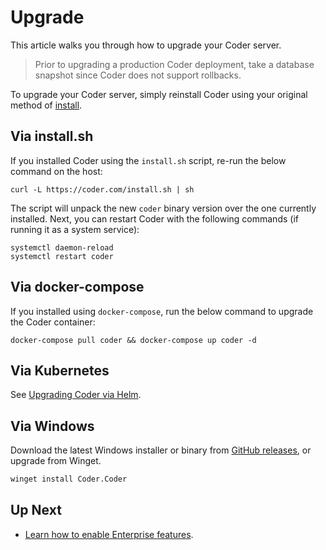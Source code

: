 # Upgrade

This article walks you through how to upgrade your Coder server.

<blockquote class="danger">
  <p>
  Prior to upgrading a production Coder deployment, take a database snapshot since
  Coder does not support rollbacks.
  </p>
</blockquote>

To upgrade your Coder server, simply reinstall Coder using your original method
of [install](../install).

## Via install.sh

If you installed Coder using the `install.sh` script, re-run the below
command on the host:

```shell
curl -L https://coder.com/install.sh | sh
```

The script will unpack the new `coder` binary version over the one currently installed.
Next, you can restart Coder with the following commands (if running it as a system
service):

```shell
systemctl daemon-reload
systemctl restart coder
```

## Via docker-compose

If you installed using `docker-compose`, run the below command to upgrade the
Coder container:

```shell
docker-compose pull coder && docker-compose up coder -d
```

## Via Kubernetes

See [Upgrading Coder via Helm](../install/kubernetes.md#upgrading-coder-via-helm).

## Via Windows

Download the latest Windows installer or binary from [GitHub releases](https://github.com/coder/coder/releases), or upgrade from Winget.

```sh
winget install Coder.Coder
```

## Up Next

- [Learn how to enable Enterprise features](../enterprise.md).
